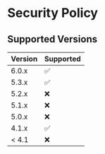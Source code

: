 # Security Policy

## Supported Versions

| Version | Supported          |
| ------- | ------------------ |
| 6.0.x   | :white_check_mark: |
| 5.3.x   | :white_check_mark: |
| 5.2.x   | :x:                |
| 5.1.x   | :x:                |
| 5.0.x   | :x:                |
| 4.1.x   | :white_check_mark: |
| < 4.1   | :x:                |

